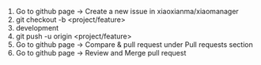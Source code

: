 1. Go to github page -> Create a new issue in xiaoxianma/xiaomanager
2. git checkout -b <project/feature>
3. development
4. git push -u origin <project/feature>
5. Go to github page -> Compare & pull request under Pull requests section
6. Go to github page -> Review and Merge pull request

